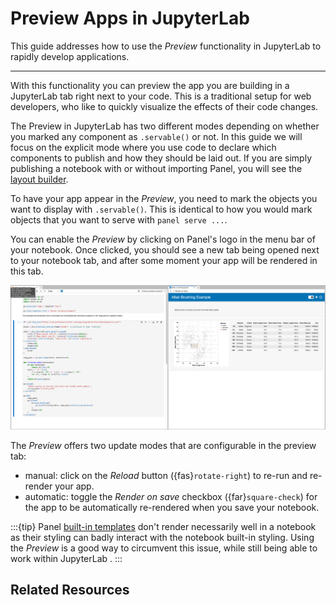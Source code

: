 # Preview Apps in JupyterLab

This guide addresses how to use the *Preview* functionality in JupyterLab to rapidly develop applications.

---

With this functionality you can preview the app you are building in a JupyterLab tab right next to your code. This is a traditional setup for web developers, who like to  quickly visualize the effects of their code changes.

The Preview in JupyterLab has two different modes depending on whether you marked any component as `.servable()` or not. In this guide we will focus on the explicit mode where you use code to declare which components to publish and how they should be laid out. If you are simply publishing a notebook with or without importing Panel, you will see the [layout builder](./layout_builder.md).

To have your app appear in the *Preview*, you need to mark the objects you want to display with `.servable()`. This is identical to how you would mark objects that you want to serve with `panel serve ...`.

You can enable the *Preview* by clicking on Panel's logo in the menu bar of your notebook. Once clicked, you should see a new tab being opened next to your notebook tab, and after some moment your app will be rendered in this tab.

![JupyterLab Preview](../../_static/images/jlabpreview.png)

The *Preview* offers two update modes that are configurable in the preview tab:

- manual: click on the *Reload* button ({fas}`rotate-right`) to re-run and re-render your app.
- automatic: toggle the *Render on save* checkbox ({far}`square-check`) for the app to be automatically re-rendered when you save your notebook.

:::{tip}
Panel [built-in templates](https://panel.holoviz.org/reference/index.md#templates) don't render necessarily well in a notebook as their styling can badly interact with the notebook built-in styling. Using the *Preview* is a good way to circumvent this issue, while still being able to work within JupyterLab .
:::

## Related Resources
